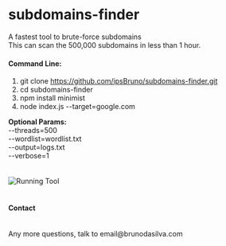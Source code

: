 

# subdomains-finder

A fastest tool to brute-force subdomains</br>
This can scan the 500,000 subdomains in less than 1 hour.

#### Command Line:

 1. git clone https://github.com/ipsBruno/subdomains-finder.git
 2. cd subdomains-finder
 3. npm install minimist
 4. node index.js   --target=google.com


**Optional Params:**<br>
--threads=500<br>
--wordlist=wordlist.txt<br>
--output=logs.txt<br>
--verbose=1<br>
<br/>
<br/>
![Running Tool](https://i.imgur.com/RhZH4Pj.png)
<br/>
<br/>
#### Contact
<br/>
Any more questions, talk to email@brunodasilva.com
<br/>
<br/>

